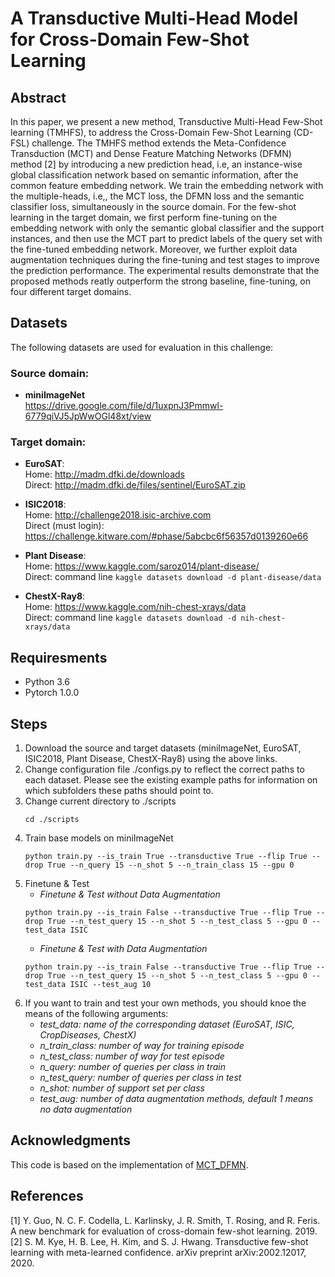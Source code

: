 # A Transductive Multi-Head Model for Cross-Domain Few-Shot Learning

## Abstract
In this paper, we present a new method, Transductive Multi-Head Few-Shot learning (TMHFS), to address the Cross-Domain Few-Shot Learning (CD-FSL) challenge. The TMHFS method extends the Meta-Confidence Transduction (MCT) and Dense Feature Matching Networks (DFMN) method [2] by introducing a new prediction head, i.e, an instance-wise global classification network based on semantic information, after the common feature embedding network. We train the embedding network with the multiple-heads, i.e,, the MCT loss, the DFMN loss and the semantic classifier loss, simultaneously in the source domain. For the few-shot learning in the target domain, we first perform fine-tuning on the embedding network with only the semantic global classifier and the support instances, and then use the MCT part to predict labels of the query set with the fine-tuned embedding network. Moreover, we further exploit data augmentation techniques during the fine-tuning and test stages to improve the prediction performance. The experimental results demonstrate that the proposed methods reatly outperform the strong baseline, fine-tuning, on four different target domains.

## Datasets  
The following datasets are used for evaluation in this challenge:

### Source domain:  
- **miniImageNet**  
   https://drive.google.com/file/d/1uxpnJ3Pmmwl-6779qiVJ5JpWwOGl48xt/view

### Target domain:  
   - **EuroSAT**:  
   Home: http://madm.dfki.de/downloads  
   Direct: http://madm.dfki.de/files/sentinel/EuroSAT.zip

   - **ISIC2018**:  
   Home: http://challenge2018.isic-archive.com  
   Direct (must login): https://challenge.kitware.com/#phase/5abcbc6f56357d0139260e66

   - **Plant Disease**:  
   Home: https://www.kaggle.com/saroz014/plant-disease/  
   Direct: command line `kaggle datasets download -d plant-disease/data`

   - **ChestX-Ray8**:  
   Home: https://www.kaggle.com/nih-chest-xrays/data  
   Direct: command line `kaggle datasets download -d nih-chest-xrays/data`

## Requiresments
   - Python 3.6
   - Pytorch 1.0.0
   
## Steps
1. Download the source and target datasets  (miniImageNet, EuroSAT, ISIC2018, Plant Disease, ChestX-Ray8) using the above links.
2. Change configuration file ./configs.py to reflect the correct paths to each dataset. Please see the existing example paths for information on which subfolders these paths should point to.
3. Change current directory to ./scripts
   ```shell
   cd ./scripts
   ```
4. Train base models on miniImageNet
   ```shell
   python train.py --is_train True --transductive True --flip True --drop True --n_query 15 --n_shot 5 --n_train_class 15 --gpu 0 
   ```
5. Finetune & Test  
   - *Finetune & Test without Data Augmentation*
   ```shell
   python train.py --is_train False --transductive True --flip True --drop True --n_test_query 15 --n_shot 5 --n_test_class 5 --gpu 0 --test_data ISIC
   ```
   - *Finetune & Test with Data Augmentation*  
   ```shell
   python train.py --is_train False --transductive True --flip True --drop True --n_test_query 15 --n_shot 5 --n_test_class 5 --gpu 0 --test_data ISIC --test_aug 10
   ```
6. If you want to train and test your own methods, you should knoe the means of the following arguments:  
   - *test_data: name of the corresponding dataset (EuroSAT, ISIC, CropDiseases, ChestX)*  
   - *n_train_class: number of way for training episode*  
   - *n_test_class: number of way for test episode*  
   - *n_query: number of queries per class in train*  
   - *n_test_query: number of queries per class in test*  
   - *n_shot: number of support set per class*
   - *test_aug: number of data augmentation methods, default 1 means no data augmentation*
   
## Acknowledgments
This code is based on the implementation of [MCT_DFMN](https://github.com/seongmin-kye/MCT_DFMN "MCT_DFMN").

## References
[1] Y. Guo, N. C. F. Codella, L. Karlinsky, J. R. Smith, T. Rosing, and R. Feris. A new benchmark for evaluation of cross-domain few-shot learning. 2019.  
[2] S. M. Kye, H. B. Lee, H. Kim, and S. J. Hwang. Transductive few-shot learning with meta-learned confidence. arXiv preprint arXiv:2002.12017, 2020.
